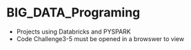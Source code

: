# BIG_DATA_Programing
* Projects using Databricks and PYSPARK
* Code Challenge3-5 must be opened in a browswer to view
